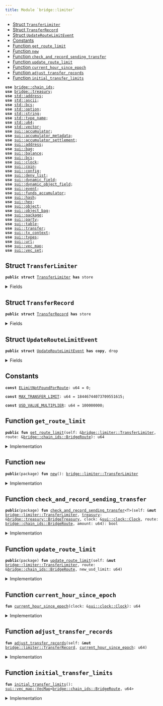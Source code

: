 ```yaml
---
title: Module `bridge::limiter`
---
```




-  [Struct `TransferLimiter`](#bridge_limiter_TransferLimiter)
-  [Struct `TransferRecord`](#bridge_limiter_TransferRecord)
-  [Struct `UpdateRouteLimitEvent`](#bridge_limiter_UpdateRouteLimitEvent)
-  [Constants](#@Constants_0)
-  [Function `get_route_limit`](#bridge_limiter_get_route_limit)
-  [Function `new`](#bridge_limiter_new)
-  [Function `check_and_record_sending_transfer`](#bridge_limiter_check_and_record_sending_transfer)
-  [Function `update_route_limit`](#bridge_limiter_update_route_limit)
-  [Function `current_hour_since_epoch`](#bridge_limiter_current_hour_since_epoch)
-  [Function `adjust_transfer_records`](#bridge_limiter_adjust_transfer_records)
-  [Function `initial_transfer_limits`](#bridge_limiter_initial_transfer_limits)


<pre><code><b>use</b> <a href="../bridge/chain_ids.md#bridge_chain_ids">bridge::chain_ids</a>;
<b>use</b> <a href="../bridge/treasury.md#bridge_treasury">bridge::treasury</a>;
<b>use</b> <a href="../std/address.md#std_address">std::address</a>;
<b>use</b> <a href="../std/ascii.md#std_ascii">std::ascii</a>;
<b>use</b> <a href="../std/bcs.md#std_bcs">std::bcs</a>;
<b>use</b> <a href="../std/option.md#std_option">std::option</a>;
<b>use</b> <a href="../std/string.md#std_string">std::string</a>;
<b>use</b> <a href="../std/type_name.md#std_type_name">std::type_name</a>;
<b>use</b> <a href="../std/u64.md#std_u64">std::u64</a>;
<b>use</b> <a href="../std/vector.md#std_vector">std::vector</a>;
<b>use</b> <a href="../sui/accumulator.md#sui_accumulator">sui::accumulator</a>;
<b>use</b> <a href="../sui/accumulator_metadata.md#sui_accumulator_metadata">sui::accumulator_metadata</a>;
<b>use</b> <a href="../sui/accumulator_settlement.md#sui_accumulator_settlement">sui::accumulator_settlement</a>;
<b>use</b> <a href="../sui/address.md#sui_address">sui::address</a>;
<b>use</b> <a href="../sui/bag.md#sui_bag">sui::bag</a>;
<b>use</b> <a href="../sui/balance.md#sui_balance">sui::balance</a>;
<b>use</b> <a href="../sui/bcs.md#sui_bcs">sui::bcs</a>;
<b>use</b> <a href="../sui/clock.md#sui_clock">sui::clock</a>;
<b>use</b> <a href="../sui/coin.md#sui_coin">sui::coin</a>;
<b>use</b> <a href="../sui/config.md#sui_config">sui::config</a>;
<b>use</b> <a href="../sui/deny_list.md#sui_deny_list">sui::deny_list</a>;
<b>use</b> <a href="../sui/dynamic_field.md#sui_dynamic_field">sui::dynamic_field</a>;
<b>use</b> <a href="../sui/dynamic_object_field.md#sui_dynamic_object_field">sui::dynamic_object_field</a>;
<b>use</b> <a href="../sui/event.md#sui_event">sui::event</a>;
<b>use</b> <a href="../sui/funds_accumulator.md#sui_funds_accumulator">sui::funds_accumulator</a>;
<b>use</b> <a href="../sui/hash.md#sui_hash">sui::hash</a>;
<b>use</b> <a href="../sui/hex.md#sui_hex">sui::hex</a>;
<b>use</b> <a href="../sui/object.md#sui_object">sui::object</a>;
<b>use</b> <a href="../sui/object_bag.md#sui_object_bag">sui::object_bag</a>;
<b>use</b> <a href="../sui/package.md#sui_package">sui::package</a>;
<b>use</b> <a href="../sui/party.md#sui_party">sui::party</a>;
<b>use</b> <a href="../sui/table.md#sui_table">sui::table</a>;
<b>use</b> <a href="../sui/transfer.md#sui_transfer">sui::transfer</a>;
<b>use</b> <a href="../sui/tx_context.md#sui_tx_context">sui::tx_context</a>;
<b>use</b> <a href="../sui/types.md#sui_types">sui::types</a>;
<b>use</b> <a href="../sui/url.md#sui_url">sui::url</a>;
<b>use</b> <a href="../sui/vec_map.md#sui_vec_map">sui::vec_map</a>;
<b>use</b> <a href="../sui/vec_set.md#sui_vec_set">sui::vec_set</a>;
</code></pre>



<a name="bridge_limiter_TransferLimiter"></a>

## Struct `TransferLimiter`



<pre><code><b>public</b> <b>struct</b> <a href="../bridge/limiter.md#bridge_limiter_TransferLimiter">TransferLimiter</a> <b>has</b> store
</code></pre>



<details>
<summary>Fields</summary>


<dl>
<dt>
<code>transfer_limits: <a href="../sui/vec_map.md#sui_vec_map_VecMap">sui::vec_map::VecMap</a>&lt;<a href="../bridge/chain_ids.md#bridge_chain_ids_BridgeRoute">bridge::chain_ids::BridgeRoute</a>, u64&gt;</code>
</dt>
<dd>
</dd>
<dt>
<code>transfer_records: <a href="../sui/vec_map.md#sui_vec_map_VecMap">sui::vec_map::VecMap</a>&lt;<a href="../bridge/chain_ids.md#bridge_chain_ids_BridgeRoute">bridge::chain_ids::BridgeRoute</a>, <a href="../bridge/limiter.md#bridge_limiter_TransferRecord">bridge::limiter::TransferRecord</a>&gt;</code>
</dt>
<dd>
</dd>
</dl>


</details>

<a name="bridge_limiter_TransferRecord"></a>

## Struct `TransferRecord`



<pre><code><b>public</b> <b>struct</b> <a href="../bridge/limiter.md#bridge_limiter_TransferRecord">TransferRecord</a> <b>has</b> store
</code></pre>



<details>
<summary>Fields</summary>


<dl>
<dt>
<code>hour_head: u64</code>
</dt>
<dd>
</dd>
<dt>
<code>hour_tail: u64</code>
</dt>
<dd>
</dd>
<dt>
<code>per_hour_amounts: vector&lt;u64&gt;</code>
</dt>
<dd>
</dd>
<dt>
<code>total_amount: u64</code>
</dt>
<dd>
</dd>
</dl>


</details>

<a name="bridge_limiter_UpdateRouteLimitEvent"></a>

## Struct `UpdateRouteLimitEvent`



<pre><code><b>public</b> <b>struct</b> <a href="../bridge/limiter.md#bridge_limiter_UpdateRouteLimitEvent">UpdateRouteLimitEvent</a> <b>has</b> <b>copy</b>, drop
</code></pre>



<details>
<summary>Fields</summary>


<dl>
<dt>
<code>sending_chain: u8</code>
</dt>
<dd>
</dd>
<dt>
<code>receiving_chain: u8</code>
</dt>
<dd>
</dd>
<dt>
<code>new_limit: u64</code>
</dt>
<dd>
</dd>
</dl>


</details>

<a name="@Constants_0"></a>

## Constants


<a name="bridge_limiter_ELimitNotFoundForRoute"></a>



<pre><code><b>const</b> <a href="../bridge/limiter.md#bridge_limiter_ELimitNotFoundForRoute">ELimitNotFoundForRoute</a>: u64 = 0;
</code></pre>



<a name="bridge_limiter_MAX_TRANSFER_LIMIT"></a>



<pre><code><b>const</b> <a href="../bridge/limiter.md#bridge_limiter_MAX_TRANSFER_LIMIT">MAX_TRANSFER_LIMIT</a>: u64 = 18446744073709551615;
</code></pre>



<a name="bridge_limiter_USD_VALUE_MULTIPLIER"></a>



<pre><code><b>const</b> <a href="../bridge/limiter.md#bridge_limiter_USD_VALUE_MULTIPLIER">USD_VALUE_MULTIPLIER</a>: u64 = 100000000;
</code></pre>



<a name="bridge_limiter_get_route_limit"></a>

## Function `get_route_limit`



<pre><code><b>public</b> <b>fun</b> <a href="../bridge/limiter.md#bridge_limiter_get_route_limit">get_route_limit</a>(self: &<a href="../bridge/limiter.md#bridge_limiter_TransferLimiter">bridge::limiter::TransferLimiter</a>, route: &<a href="../bridge/chain_ids.md#bridge_chain_ids_BridgeRoute">bridge::chain_ids::BridgeRoute</a>): u64
</code></pre>



<details>
<summary>Implementation</summary>


<pre><code><b>public</b> <b>fun</b> <a href="../bridge/limiter.md#bridge_limiter_get_route_limit">get_route_limit</a>(self: &<a href="../bridge/limiter.md#bridge_limiter_TransferLimiter">TransferLimiter</a>, route: &BridgeRoute): u64 {
    self.transfer_limits[route]
}
</code></pre>



</details>

<a name="bridge_limiter_new"></a>

## Function `new`



<pre><code><b>public</b>(package) <b>fun</b> <a href="../bridge/limiter.md#bridge_limiter_new">new</a>(): <a href="../bridge/limiter.md#bridge_limiter_TransferLimiter">bridge::limiter::TransferLimiter</a>
</code></pre>



<details>
<summary>Implementation</summary>


<pre><code><b>public</b>(package) <b>fun</b> <a href="../bridge/limiter.md#bridge_limiter_new">new</a>(): <a href="../bridge/limiter.md#bridge_limiter_TransferLimiter">TransferLimiter</a> {
    // hardcoded limit <b>for</b> <a href="../bridge/bridge.md#bridge_bridge">bridge</a> genesis
    <a href="../bridge/limiter.md#bridge_limiter_TransferLimiter">TransferLimiter</a> {
        transfer_limits: <a href="../bridge/limiter.md#bridge_limiter_initial_transfer_limits">initial_transfer_limits</a>(),
        transfer_records: vec_map::empty(),
    }
}
</code></pre>



</details>

<a name="bridge_limiter_check_and_record_sending_transfer"></a>

## Function `check_and_record_sending_transfer`



<pre><code><b>public</b>(package) <b>fun</b> <a href="../bridge/limiter.md#bridge_limiter_check_and_record_sending_transfer">check_and_record_sending_transfer</a>&lt;T&gt;(self: &<b>mut</b> <a href="../bridge/limiter.md#bridge_limiter_TransferLimiter">bridge::limiter::TransferLimiter</a>, <a href="../bridge/treasury.md#bridge_treasury">treasury</a>: &<a href="../bridge/treasury.md#bridge_treasury_BridgeTreasury">bridge::treasury::BridgeTreasury</a>, clock: &<a href="../sui/clock.md#sui_clock_Clock">sui::clock::Clock</a>, route: <a href="../bridge/chain_ids.md#bridge_chain_ids_BridgeRoute">bridge::chain_ids::BridgeRoute</a>, amount: u64): bool
</code></pre>



<details>
<summary>Implementation</summary>


<pre><code><b>public</b>(package) <b>fun</b> <a href="../bridge/limiter.md#bridge_limiter_check_and_record_sending_transfer">check_and_record_sending_transfer</a>&lt;T&gt;(
    self: &<b>mut</b> <a href="../bridge/limiter.md#bridge_limiter_TransferLimiter">TransferLimiter</a>,
    <a href="../bridge/treasury.md#bridge_treasury">treasury</a>: &BridgeTreasury,
    clock: &Clock,
    route: BridgeRoute,
    amount: u64,
): bool {
    // Create record <b>for</b> route <b>if</b> not exists
    <b>if</b> (!self.transfer_records.contains(&route)) {
        self
            .transfer_records
            .insert(
                route,
                <a href="../bridge/limiter.md#bridge_limiter_TransferRecord">TransferRecord</a> {
                    hour_head: 0,
                    hour_tail: 0,
                    per_hour_amounts: vector[],
                    total_amount: 0,
                },
            )
    };
    <b>let</b> record = self.transfer_records.get_mut(&route);
    <b>let</b> <a href="../bridge/limiter.md#bridge_limiter_current_hour_since_epoch">current_hour_since_epoch</a> = <a href="../bridge/limiter.md#bridge_limiter_current_hour_since_epoch">current_hour_since_epoch</a>(clock);
    record.<a href="../bridge/limiter.md#bridge_limiter_adjust_transfer_records">adjust_transfer_records</a>(<a href="../bridge/limiter.md#bridge_limiter_current_hour_since_epoch">current_hour_since_epoch</a>);
    // Get limit <b>for</b> the route
    <b>let</b> route_limit = self.transfer_limits.try_get(&route);
    <b>assert</b>!(route_limit.is_some(), <a href="../bridge/limiter.md#bridge_limiter_ELimitNotFoundForRoute">ELimitNotFoundForRoute</a>);
    <b>let</b> route_limit = route_limit.destroy_some();
    <b>let</b> route_limit_adjusted = (route_limit <b>as</b> u128) * (<a href="../bridge/treasury.md#bridge_treasury">treasury</a>.decimal_multiplier&lt;T&gt;() <b>as</b> u128);
    // Compute notional amount
    // Upcast to u128 to prevent overflow, to not miss out on small amounts.
    <b>let</b> value = (<a href="../bridge/treasury.md#bridge_treasury">treasury</a>.notional_value&lt;T&gt;() <b>as</b> u128);
    <b>let</b> notional_amount_with_token_multiplier = value * (amount <b>as</b> u128);
    // Check <b>if</b> transfer amount exceed limit
    // Upscale them to the token's decimal.
    <b>if</b> (
        (record.total_amount <b>as</b> u128)
            * (<a href="../bridge/treasury.md#bridge_treasury">treasury</a>.decimal_multiplier&lt;T&gt;() <b>as</b> u128)
            + notional_amount_with_token_multiplier &gt; route_limit_adjusted
    ) {
        <b>return</b> <b>false</b>
    };
    // Now scale down to notional value
    <b>let</b> notional_amount =
        notional_amount_with_token_multiplier / (<a href="../bridge/treasury.md#bridge_treasury">treasury</a>.decimal_multiplier&lt;T&gt;() <b>as</b> u128);
    // Should be safe to downcast to u64 after dividing by the decimals
    <b>let</b> notional_amount = (notional_amount <b>as</b> u64);
    // Record transfer value
    <b>let</b> new_amount = record.per_hour_amounts.pop_back() + notional_amount;
    record.per_hour_amounts.push_back(new_amount);
    record.total_amount = record.total_amount + notional_amount;
    <b>true</b>
}
</code></pre>



</details>

<a name="bridge_limiter_update_route_limit"></a>

## Function `update_route_limit`



<pre><code><b>public</b>(package) <b>fun</b> <a href="../bridge/limiter.md#bridge_limiter_update_route_limit">update_route_limit</a>(self: &<b>mut</b> <a href="../bridge/limiter.md#bridge_limiter_TransferLimiter">bridge::limiter::TransferLimiter</a>, route: &<a href="../bridge/chain_ids.md#bridge_chain_ids_BridgeRoute">bridge::chain_ids::BridgeRoute</a>, new_usd_limit: u64)
</code></pre>



<details>
<summary>Implementation</summary>


<pre><code><b>public</b>(package) <b>fun</b> <a href="../bridge/limiter.md#bridge_limiter_update_route_limit">update_route_limit</a>(
    self: &<b>mut</b> <a href="../bridge/limiter.md#bridge_limiter_TransferLimiter">TransferLimiter</a>,
    route: &BridgeRoute,
    new_usd_limit: u64,
) {
    <b>let</b> receiving_chain = *route.destination();
    <b>if</b> (!self.transfer_limits.contains(route)) {
        self.transfer_limits.insert(*route, new_usd_limit);
    } <b>else</b> {
        *&<b>mut</b> self.transfer_limits[route] = new_usd_limit;
    };
    event::emit(<a href="../bridge/limiter.md#bridge_limiter_UpdateRouteLimitEvent">UpdateRouteLimitEvent</a> {
        sending_chain: *route.source(),
        receiving_chain,
        new_limit: new_usd_limit,
    })
}
</code></pre>



</details>

<a name="bridge_limiter_current_hour_since_epoch"></a>

## Function `current_hour_since_epoch`



<pre><code><b>fun</b> <a href="../bridge/limiter.md#bridge_limiter_current_hour_since_epoch">current_hour_since_epoch</a>(clock: &<a href="../sui/clock.md#sui_clock_Clock">sui::clock::Clock</a>): u64
</code></pre>



<details>
<summary>Implementation</summary>


<pre><code><b>fun</b> <a href="../bridge/limiter.md#bridge_limiter_current_hour_since_epoch">current_hour_since_epoch</a>(clock: &Clock): u64 {
    clock::timestamp_ms(clock) / 3600000
}
</code></pre>



</details>

<a name="bridge_limiter_adjust_transfer_records"></a>

## Function `adjust_transfer_records`



<pre><code><b>fun</b> <a href="../bridge/limiter.md#bridge_limiter_adjust_transfer_records">adjust_transfer_records</a>(self: &<b>mut</b> <a href="../bridge/limiter.md#bridge_limiter_TransferRecord">bridge::limiter::TransferRecord</a>, <a href="../bridge/limiter.md#bridge_limiter_current_hour_since_epoch">current_hour_since_epoch</a>: u64)
</code></pre>



<details>
<summary>Implementation</summary>


<pre><code><b>fun</b> <a href="../bridge/limiter.md#bridge_limiter_adjust_transfer_records">adjust_transfer_records</a>(self: &<b>mut</b> <a href="../bridge/limiter.md#bridge_limiter_TransferRecord">TransferRecord</a>, <a href="../bridge/limiter.md#bridge_limiter_current_hour_since_epoch">current_hour_since_epoch</a>: u64) {
    <b>if</b> (self.hour_head == <a href="../bridge/limiter.md#bridge_limiter_current_hour_since_epoch">current_hour_since_epoch</a>) {
        <b>return</b> // nothing to backfill
    };
    <b>let</b> target_tail = <a href="../bridge/limiter.md#bridge_limiter_current_hour_since_epoch">current_hour_since_epoch</a> - 23;
    // If `hour_head` is even older than 24 hours ago, it means all items in
    // `per_hour_amounts` are to be evicted.
    <b>if</b> (self.hour_head &lt; target_tail) {
        self.per_hour_amounts = vector[];
        self.total_amount = 0;
        self.hour_tail = target_tail;
        self.hour_head = target_tail;
        // Don't forget to insert this hour's record
        self.per_hour_amounts.push_back(0);
    } <b>else</b> {
        // self.hour_head is within 24 hour range.
        // some items in `per_hour_amounts` are still valid, we remove stale hours.
        <b>while</b> (self.hour_tail &lt; target_tail) {
            self.total_amount = self.total_amount - self.per_hour_amounts.remove(0);
            self.hour_tail = self.hour_tail + 1;
        }
    };
    // Backfill from hour_head to current hour
    <b>while</b> (self.hour_head &lt; <a href="../bridge/limiter.md#bridge_limiter_current_hour_since_epoch">current_hour_since_epoch</a>) {
        self.per_hour_amounts.push_back(0);
        self.hour_head = self.hour_head + 1;
    }
}
</code></pre>



</details>

<a name="bridge_limiter_initial_transfer_limits"></a>

## Function `initial_transfer_limits`



<pre><code><b>fun</b> <a href="../bridge/limiter.md#bridge_limiter_initial_transfer_limits">initial_transfer_limits</a>(): <a href="../sui/vec_map.md#sui_vec_map_VecMap">sui::vec_map::VecMap</a>&lt;<a href="../bridge/chain_ids.md#bridge_chain_ids_BridgeRoute">bridge::chain_ids::BridgeRoute</a>, u64&gt;
</code></pre>



<details>
<summary>Implementation</summary>


<pre><code><b>fun</b> <a href="../bridge/limiter.md#bridge_limiter_initial_transfer_limits">initial_transfer_limits</a>(): VecMap&lt;BridgeRoute, u64&gt; {
    <b>let</b> <b>mut</b> transfer_limits = vec_map::empty();
    // 5M limit on Sui -&gt; Ethereum mainnet
    transfer_limits.insert(
        <a href="../bridge/chain_ids.md#bridge_chain_ids_get_route">chain_ids::get_route</a>(<a href="../bridge/chain_ids.md#bridge_chain_ids_eth_mainnet">chain_ids::eth_mainnet</a>(), <a href="../bridge/chain_ids.md#bridge_chain_ids_sui_mainnet">chain_ids::sui_mainnet</a>()),
        5_000_000 * <a href="../bridge/limiter.md#bridge_limiter_USD_VALUE_MULTIPLIER">USD_VALUE_MULTIPLIER</a>,
    );
    // MAX limit <b>for</b> testnet and devnet
    transfer_limits.insert(
        <a href="../bridge/chain_ids.md#bridge_chain_ids_get_route">chain_ids::get_route</a>(<a href="../bridge/chain_ids.md#bridge_chain_ids_eth_sepolia">chain_ids::eth_sepolia</a>(), <a href="../bridge/chain_ids.md#bridge_chain_ids_sui_testnet">chain_ids::sui_testnet</a>()),
        <a href="../bridge/limiter.md#bridge_limiter_MAX_TRANSFER_LIMIT">MAX_TRANSFER_LIMIT</a>,
    );
    transfer_limits.insert(
        <a href="../bridge/chain_ids.md#bridge_chain_ids_get_route">chain_ids::get_route</a>(<a href="../bridge/chain_ids.md#bridge_chain_ids_eth_sepolia">chain_ids::eth_sepolia</a>(), <a href="../bridge/chain_ids.md#bridge_chain_ids_sui_custom">chain_ids::sui_custom</a>()),
        <a href="../bridge/limiter.md#bridge_limiter_MAX_TRANSFER_LIMIT">MAX_TRANSFER_LIMIT</a>,
    );
    transfer_limits.insert(
        <a href="../bridge/chain_ids.md#bridge_chain_ids_get_route">chain_ids::get_route</a>(<a href="../bridge/chain_ids.md#bridge_chain_ids_eth_custom">chain_ids::eth_custom</a>(), <a href="../bridge/chain_ids.md#bridge_chain_ids_sui_testnet">chain_ids::sui_testnet</a>()),
        <a href="../bridge/limiter.md#bridge_limiter_MAX_TRANSFER_LIMIT">MAX_TRANSFER_LIMIT</a>,
    );
    transfer_limits.insert(
        <a href="../bridge/chain_ids.md#bridge_chain_ids_get_route">chain_ids::get_route</a>(<a href="../bridge/chain_ids.md#bridge_chain_ids_eth_custom">chain_ids::eth_custom</a>(), <a href="../bridge/chain_ids.md#bridge_chain_ids_sui_custom">chain_ids::sui_custom</a>()),
        <a href="../bridge/limiter.md#bridge_limiter_MAX_TRANSFER_LIMIT">MAX_TRANSFER_LIMIT</a>,
    );
    transfer_limits
}
</code></pre>



</details>
